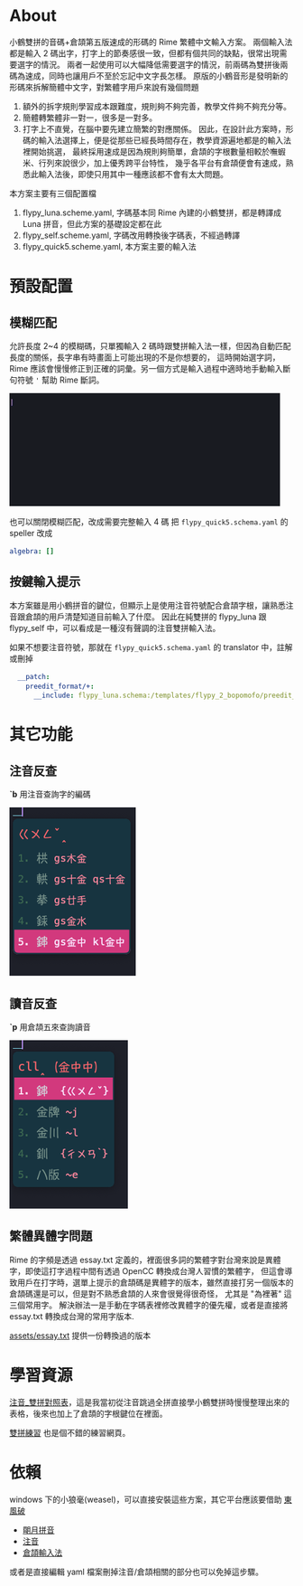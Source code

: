 # About
小鶴雙拼的音碼+倉頡第五版速成的形碼的 Rime 繁體中文輸入方案。
兩個輸入法都是輸入 2 碼出字，打字上的節奏感很一致，但都有個共同的缺點，很常出現需要選字的情況。
兩者一起使用可以大幅降低需要選字的情況，前兩碼為雙拼後兩碼為速成，同時也讓用戶不至於忘記中文字長怎樣。
原版的小鶴音形是發明新的形碼來拆解簡體中文字，對繁體字用戶來說有幾個問題
1. 額外的拆字規則學習成本跟難度，規則夠不夠完善，教學文件夠不夠充分等。
2. 簡體轉繁體非一對一，很多是一對多。
3. 打字上不直覺，在腦中要先建立簡繁的對應關係。
因此，在設計此方案時，形碼的輸入法選擇上，便是從那些已經長時間存在，教學資源遍地都是的輸入法裡開始挑選，
最終採用速成是因為規則夠簡單，倉頡的字根數量相較於嘸蝦米、行列來說很少，加上優秀跨平台特性，
幾乎各平台有倉頡便會有速成，熟悉此輸入法後，即使只用其中一種應該都不會有太大問題。

本方案主要有三個配置檔
1. flypy_luna.scheme.yaml, 字碼基本同 Rime 內建的小鶴雙拼，都是轉譯成 Luna 拼音，但此方案的基礎設定都在此
2. flypy_self.scheme.yaml, 字碼改用轉換後字碼表，不經過轉譯
3. flypy_quick5.scheme.yaml, 本方案主要的輸入法

# 預設配置
## 模糊匹配
允許長度 2~4 的模糊碼，只單獨輸入 2 碼時跟雙拼輸入法一樣，但因為自動匹配長度的關係，長字串有時畫面上可能出現的不是你想要的，
這時開始選字詞，Rime 應該會慢慢修正到正確的詞彙。另一個方式是輸入過程中適時地手動輸入斷句符號 `'` 幫助 Rime 斷詞。

![fuzzy](./assets/flypy_quick5.gif)

也可以關閉模糊匹配，改成需要完整輸入 4 碼
把 `flypy_quick5.schema.yaml` 的 speller 改成
```.yaml
algebra: []
```

## 按鍵輸入提示
本方案雖是用小鶴拼音的鍵位，但顯示上是使用注音符號配合倉頡字根，讓熟悉注音跟倉頡的用戶清楚知道目前輸入了什麼。
因此在純雙拼的 flypy_luna 跟 flypy_self 中，可以看成是一種沒有聲調的注音雙拼輸入法。

如果不想要注音符號，那就在 `flypy_quick5.schema.yaml` 的 translator 中，註解或刪掉
```.yaml
  __patch:
    preedit_format/+:
      __include: flypy_luna.schema:/templates/flypy_2_bopomofo/preedit_format
```

# 其它功能
## 注音反查
**`b** 用注音查詢字的編碼

![reverse_lookup](./assets/reverse_lookup.png)

## 讀音反查
**`p** 用倉頡五來查詢讀音

![phonetic](./assets/phonetic.png)

## 繁體異體字問題
Rime 的字頻是透過 essay.txt 定義的，裡面很多詞的繁體字對台灣來說是異體字，即使這打字過程中間有透過 OpenCC 轉換成台灣人習慣的繁體字，
但這會導致用戶在打字時，選單上提示的倉頡碼是異體字的版本，雖然直接打另一個版本的倉頡碼還是可以，但是對不熟悉倉頡的人來會很覺得很奇怪，
尤其是 "為裡著" 這三個常用字。
解決辦法一是手動在字碼表裡修改異體字的優先權，或者是直接將 essay.txt 轉換成台灣的常用字版本.

[assets/essay.txt](assets/essay.txt) 提供一份轉換過的版本

# 學習資源
[注音_雙拼對照表](./assets/mappings.pdf)，這是我當初從注音跳過全拼直接學小鶴雙拼時慢慢整理出來的表格，後來也加上了倉頡的字根鍵位在裡面。

[雙拼練習](https://api.ihint.me/shuang/) 也是個不錯的練習網頁。

# 依賴
windows 下的小狼毫(weasel)，可以直接安裝這些方案，其它平台應該要借助 [東風破](https://github.com/rime/plum)
- [朙月拼音](https://github.com/rime/rime-luna-pinyin)
- [注音](https://github.com/rime/rime-bopomofo)
- [倉頡輸入法](https://github.com/rime/rime-cangjie)

或者是直接編輯 yaml 檔案刪掉注音/倉頡相關的部分也可以免掉這步驟。